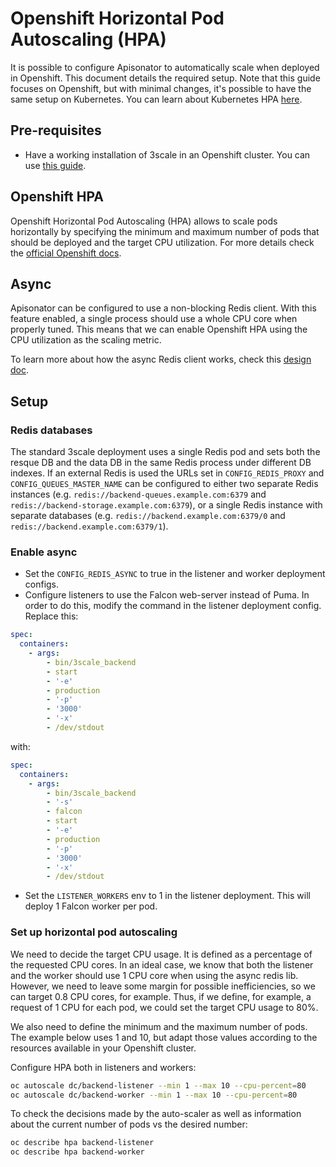 # Openshift Horizontal Pod Autoscaling (HPA)

It is possible to configure Apisonator to automatically scale when deployed in
Openshift. This document details the required setup.
Note that this guide focuses on Openshift, but with minimal changes, it's
possible to have the same setup on Kubernetes. You can learn about Kubernetes
HPA
[here](https://kubernetes.io/docs/tasks/run-application/horizontal-pod-autoscale/).

## Pre-requisites

- Have a working installation of 3scale in an Openshift cluster. You can use [this
guide](https://github.com/3scale/3scale-operator/blob/master/doc/template-user-guide.md).

## Openshift HPA

Openshift Horizontal Pod Autoscaling (HPA) allows to scale pods horizontally by
specifying the minimum and maximum number of pods that should be deployed and
the target CPU utilization. For more details check the [official Openshift
docs](https://docs.openshift.com/container-platform/4.1/nodes/pods/nodes-pods-autoscaling.html).

## Async

Apisonator can be configured to use a non-blocking Redis client. With this
feature enabled, a single process should use a whole CPU core when properly
tuned. This means that we can enable Openshift HPA using the CPU utilization as
the scaling metric.

To learn more about how the async Redis client works, check this [design
doc](./async.md).

## Setup

### Redis databases

The standard 3scale deployment uses a single Redis pod and sets both the resque
DB and the data DB in the same Redis process under different DB indexes. If an
external Redis is used the URLs set in `CONFIG_REDIS_PROXY` and 
`CONFIG_QUEUES_MASTER_NAME` can be configured to either two separate Redis instances
(e.g. `redis://backend-queues.example.com:6379` and `redis://backend-storage.example.com:6379`),
or a single Redis instance with separate databases (e.g. `redis://backend.example.com:6379/0`
and `redis://backend.example.com:6379/1`).

### Enable async

- Set the `CONFIG_REDIS_ASYNC` to true in the listener and worker deployment configs.
- Configure listeners to use the Falcon web-server instead of Puma. In order to
do this, modify the command in the listener deployment config. Replace this:
```yaml
spec:
  containers:
    - args:
        - bin/3scale_backend
        - start
        - '-e'
        - production
        - '-p'
        - '3000'
        - '-x'
        - /dev/stdout
```

with:
```yaml
spec:
  containers:
    - args:
        - bin/3scale_backend
        - '-s'
        - falcon
        - start
        - '-e'
        - production
        - '-p'
        - '3000'
        - '-x'
        - /dev/stdout
```
- Set the `LISTENER_WORKERS` env to 1 in the listener deployment. This will
deploy 1 Falcon worker per pod.

### Set up horizontal pod autoscaling

We need to decide the target CPU usage. It is defined as a percentage of the
requested CPU cores. In an ideal case, we know that both the listener and the
worker should use 1 CPU core when using the async redis lib. However, we need to
leave some margin for possible inefficiencies, so we can target 0.8 CPU cores,
for example. Thus, if we define, for example, a request of 1 CPU for each pod,
we could set the target CPU usage to 80%.

We also need to define the minimum and the maximum number of pods. The example
below uses 1 and 10, but adapt those values according to the resources available
in your Openshift cluster.

Configure HPA both in listeners and workers:
```bash
oc autoscale dc/backend-listener --min 1 --max 10 --cpu-percent=80
oc autoscale dc/backend-worker --min 1 --max 10 --cpu-percent=80
```

To check the decisions made by the auto-scaler as well as information about the
current number of pods vs the desired number:
```bash
oc describe hpa backend-listener
oc describe hpa backend-worker
```
